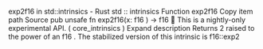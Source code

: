 exp2f16 in std::intrinsics - Rust
std
::
intrinsics
Function
exp2f16
Copy item path
Source
pub unsafe fn exp2f16(x:
f16
) ->
f16
🔬
This is a nightly-only experimental API. (
core_intrinsics
)
Expand description
Returns 2 raised to the power of an
f16
.
The stabilized version of this intrinsic is
f16::exp2